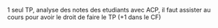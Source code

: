 1 seul TP, analyse des notes des etudiants avec ACP, il faut assister au cours pour avoir le droit de faire le TP (+1 dans le CF)